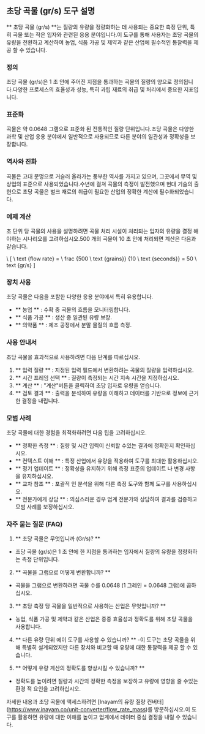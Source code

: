 ## 초당 곡물 (gr/s) 도구 설명

** 초당 곡물 (gr/s) **는 질량의 유량을 정량화하는 데 사용되는 중요한 측정 단위, 특히 곡물 또는 작은 입자와 관련된 응용 분야입니다.이 도구를 통해 사용자는 초당 곡물의 유량을 전환하고 계산하여 농업, 식품 가공 및 제약과 같은 산업에 필수적인 통찰력을 제공 할 수 있습니다.

### 정의

초당 곡물 (gr/s)은 1 초 안에 주어진 지점을 통과하는 곡물의 질량의 양으로 정의됩니다.다양한 프로세스의 효율성과 성능, 특히 과립 재료의 취급 및 처리에서 중요한 지표입니다.

### 표준화

곡물은 약 0.0648 그램으로 표준화 된 전통적인 질량 단위입니다.초당 곡물은 다양한 과학 및 산업 응용 분야에서 일반적으로 사용되므로 다른 분야의 일관성과 정확성을 보장합니다.

### 역사와 진화

곡물은 고대 문명으로 거슬러 올라가는 풍부한 역사를 가지고 있으며, 그곳에서 무역 및 상업의 표준으로 사용되었습니다.수년에 걸쳐 곡물의 측정이 발전했으며 현대 기술의 출현으로 초당 곡물은 벌크 재료의 취급이 필요한 산업의 정확한 계산에 필수화되었습니다.

### 예제 계산

초 단위 당 곡물의 사용을 설명하려면 곡물 처리 시설이 처리되는 입자의 유량을 결정 해야하는 시나리오를 고려하십시오.500 개의 곡물이 10 초 안에 처리되면 계산은 다음과 같습니다.

\ [
\ text {flow rate} = \ frac {500 \ text {grains}} {10 \ text {seconds}} = 50 \ text {gr/s}
\]

### 장치 사용

초당 곡물은 다음을 포함한 다양한 응용 분야에서 특히 유용합니다.

- ** 농업 ** : 수확 중 곡물의 흐름을 모니터링합니다.
- ** 식품 가공 ** : 생산 중 일관된 유량 보장.
- ** 의약품 ** : 제조 공정에서 분말 물질의 흐름 측정.

### 사용 안내서

초당 곡물을 효과적으로 사용하려면 다음 단계를 따르십시오.

1. ** 입력 질량 ** : 지정된 입력 필드에서 변환하려는 곡물의 질량을 입력하십시오.
2. ** 시간 프레임 선택 ** : 질량이 측정되는 시간 지속 시간을 지정하십시오.
3. ** 계산 ** : "계산"버튼을 클릭하여 초당 입자로 유량을 얻습니다.
4. ** 검토 결과 ** : 출력을 분석하여 유량을 이해하고 데이터를 기반으로 정보에 근거한 결정을 내립니다.

### 모범 사례

초당 곡물에 대한 경험을 최적화하려면 다음 팁을 고려하십시오.

- ** 정확한 측정 ** : 질량 및 시간 입력이 신뢰할 수있는 결과에 정확한지 확인하십시오.
- ** 컨텍스트 이해 ** : 특정 산업에서 유량을 적용하여 도구를 최대한 활용하십시오.
- ** 정기 업데이트 ** : 정확성을 유지하기 위해 측정 표준의 업데이트 나 변경 사항을 유지하십시오.
- ** 교차 참조 ** : 포괄적 인 분석을 위해 다른 측정 도구와 함께 도구를 사용하십시오.
- ** 전문가에게 상담 ** : 의심스러운 경우 업계 전문가와 상담하여 결과를 검증하고 모범 사례를 보장하십시오.

### 자주 묻는 질문 (FAQ)

1. ** 초당 곡물은 무엇입니까 (Gr/s)? **
- 초당 곡물 (gr/s)은 1 초 안에 한 지점을 통과하는 입자에서 질량의 유량을 정량화하는 측정 단위입니다.

2. ** 곡물을 그램으로 어떻게 변환합니까? **
- 곡물을 그램으로 변환하려면 곡물 수를 0.0648 (1 그레인 = 0.0648 그램)에 곱하십시오.

3. ** 초당 측정 당 곡물을 일반적으로 사용하는 산업은 무엇입니까? **
- 농업, 식품 가공 및 제약과 같은 산업은 종종 효율성과 정확도를 위해 초당 곡물을 사용합니다.

4. ** 다른 유량 단위 에이 도구를 사용할 수 있습니까? **
-이 도구는 초당 곡물을 위해 특별히 설계되었지만 다른 장치와 비교할 때 유량에 대한 통찰력을 제공 할 수 있습니다.

5. ** 어떻게 유량 계산의 정확도를 향상시킬 수 있습니까? **
- 정확도를 높이려면 질량과 시간의 정확한 측정을 보장하고 유량에 영향을 줄 수있는 환경 적 요인을 고려하십시오.

자세한 내용과 초당 곡물에 액세스하려면 [Inayam의 유량 질량 컨버터] (https://www.inayam.co/unit-converter/flow_rate_mass)를 방문하십시오.이 도구를 활용하면 유량에 대한 이해를 높이고 업계에서 데이터 중심 결정을 내릴 수 있습니다.